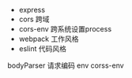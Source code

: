 - express
- cors 跨域
- cors-env 跨系统设置process
- webpack 工作风格
- eslint 代码风格




bodyParser 请求编码
env 
corss-env
